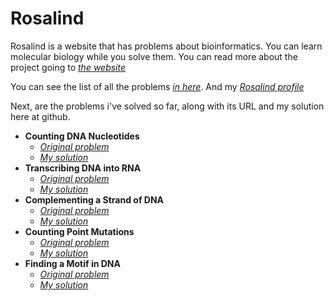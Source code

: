 # Rosalind
Rosalind is a website that has problems about bioinformatics. You can learn molecular biology while you solve them. You can read more about the project going to *[the website](http://rosalind.info/about/)*

You can see the list of all the problems *[in here](http://rosalind.info/problems/list-view/)*. And my *[Rosalind profile](http://rosalind.info/users/davidomarf/)*

Next, are the problems i've solved so far, along with its URL and my solution here at github.

- **Counting DNA Nucleotides**
  - *[Original problem](http://rosalind.info/problems/dna/)*
  - *[My solution](Go/CountingDNANucleotides.go)*
- **Transcribing DNA into RNA**
  - *[Original problem](http://rosalind.info/problems/rna/)*
  - *[My solution](Go/TranscribingDNAtoRNA.go)*
- **Complementing a Strand of DNA**
  - *[Original problem](http://rosalind.info/problems/revc/)*
  - *[My solution](Go/ComplementingDNAStrand.go)*
- **Counting Point Mutations**
  - *[Original problem](http://rosalind.info/problems/hamm/)*
  - *[My solution](Go/CountingPointMutations.go)*
- **Finding a Motif in DNA**
  - *[Original problem](http://rosalind.info/problems/subs/)*
  - *[My solution](Go/FindingMotifDNA.go)*
